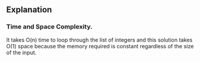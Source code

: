 ## Explanation

### Time and Space Complexity.

It takes O(n) time to loop through the list of integers and this solution takes O(1) space because the memory
required is constant regardless of the size of the input.
